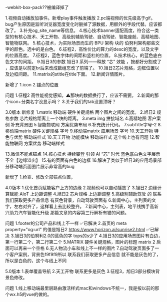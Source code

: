 -webkit-box-pack??被编译掉了



1.视频自动播放加事件。新增play事件触发播放
2.pc端视频的优先级高于gif。bug产生原因是监听浏览器宽度变化时删掉了源数据，用额外的字段代替。应该都改了。
3.补充og_site_name等信息。
4.核心技术banner适配高度，符合这一类型的有核心技术、天工开物、高级别辅助驾驶、自动驾驶、智能座舱、高精地图、智能物联网。
5.核心技术，为实际场景而生的 BPU 架构 块的 伯努利架构那些文字的颜色。选中的是白色。
6.征程2，高性价比的算力的desc的宽度，以及文字的位置高度。
7.征程2，蓝色字体的间距和竖杠的位置。
8.技术核心，的蓝色底白色文字的间距。
9.旭日3的参数 旭日3 系列——释放 “芯” 效能 ，按都好分割成了 <br/>，应该是以前定br后来改成数组忘改了前端了。
10.旭日2芯片规格，边框位置以及边框间距。
11.matrix的stitle在title下面。
12.新闻详情图片。


新增了
1.icon
2.锚点的位置


问题
1.征程2 高性能视觉感知。⚠️那块的数据换行了，应该不需要。
2.新闻的那个icon+分类名字没显示吗？
3.关于我们的tab没置顶呀？




3.0版本
新修复
1.matrix 移动端 硬件关键规格 两个图片之间的宽度。
2.旭日2 规格参数 芯片规格距离上一个块的距离。
3.meta img 拼接域名
4.高精地图 客户案例 补充背景图
5.智能物联网 方案优势布局
6.补充统计代码。
7.subTitle字号-2
8.移动端matrix 硬件关键规格 字号
9.移动端matrix 应用场景 字号
10.天工开物 特色与优势 移动端样式 
10.天工开物 功能模块 移动端样式 这个线上也有问题 
12.智能物联网 方案优势 移动端样式

13.微信不能点锚点
14.核心技术 持续攀登 引领 AI “芯” 时代 蓝色底白色文字展示不全【边缘溢出】
15.有的页面有白色的边框
16.解决了类似于旭日3的应用场景部分移动端页面图片展示非常高的bug


新增了
1.检查、修改全部锚点位置。



4.0版本
1.优化首页赋能客户上方的边缘
2.视频也可以自动播放了
3.旭日2 边缘计算赋能 AIoT 上边距调整
4.旭日2 芯片规格 上边距调整
5.高级别辅助驾驶 的 联系我们获取更多产品信息 有灰色背景，自动驾驶页面有
6.新闻中心，主列表的文字，左右对齐了，这样看上去比较整齐。
7.新闻中心，主列表，地平线携手高新兴助力汽车智能化升级 那篇文章的内容第三行解析有错的问题。





问题
1.footer的公司产品和线上不一样     ✅已解决
2.首页的 meta property="og:url" 的值是旭日2 https://www.horizon.ai/sunrise2.html    ✅已解决
3.旭日3的伯努利2.0的蓝色的字 tops的s少了
4.旭日3的应用场景图片有白边，第一行第二个，第二行第二个
5.MATRIX 硬件关键规格，图片的标题 matrix 2 后面可以再来一个空格
6.无人物流小车和线上不一样的图片
7.自动驾驶页面多了一个客户案例，背景色f9f9f9所以 联系我们获取更多产品信息 就不能是灰色的了，所以是白色的，这个与线上不同


5.0版本
1.表单覆盖导航
2.天工开物 联系更多是灰色
3.征程3，旭日3部分模块背景色修改。

问题
1.线上移动端最里层路由激活样式mac和windows不统一，我是按以前的那个wx.h5的vue的做的。

